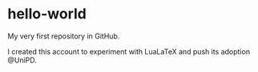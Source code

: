 # hello-world
My very first repository in GitHub.

I created this account to experiment with LuaLaTeX and push its adoption @UniPD.
